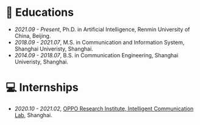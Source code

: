
# 📖 Educations
- *2021.09 - Present*, Ph.D. in Artificial Intelligence, Renmin University of China, Beijing.
- *2018.09 - 2021.07*, M.S. in Communication and Information System, Shanghai Univeristy, Shanghai.
- *2014.09 - 2018.07*, B.S. in Communication Engineering, Shanghai Univeristy, Shanghai.

<!-- # 💬 Invited Talks
- *2022.02*, Hosted MLNLP seminar \| [\[Video\]](https://www.bilibili.com/video/BV1wF411x7qh)
- *2021.06*, Audio & Speech Synthesis, Huawei internal talk
- *2021.03*, Non-autoregressive Speech Synthesis, PaperWeekly & biendata \| [\[video\]](https://www.bilibili.com/video/BV1uf4y1t7Hr/)
- *2020.12*, Non-autoregressive Speech Synthesis, Huawei Noah's Ark Lab internal talk -->

# 💻 Internships
- *2020.10 - 2021.02*, [OPPO Research Institute, Intelligent Communication Lab](https://www.oppo.com/en/proposal/), Shanghai.
